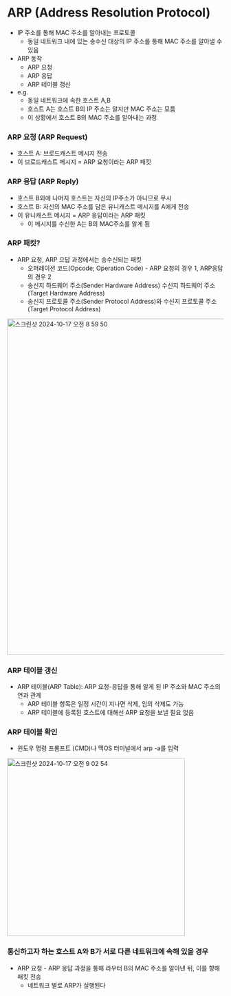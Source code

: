 # ARP (Address Resolution Protocol)

- IP 주소를 통해 MAC 주소를 알아내는 프로토콜
    - 동일 네트워크 내에 있는 송수신 대상의 IP 주소를 통해 MAC 주소를 알아낼 수 있음
- ARP 동작
    - ARP 요청
    - ARP 응답
    - ARP 테이블 갱신
- e.g.
    - 동일 네트워크에 속한 호스트 A,B
    - 호스트 A는 호스트 B의 IP 주소는 알지만 MAC 주소는 모름
    - 이 상황에서 호스트 B의 MAC 주소를 알아내는 과정

### ARP 요청 (ARP Request)

- 호스트 A:  브로드캐스트 메시지 전송
- 이 브로드캐스트 메시지 = ARP 요청이라는 ARP 패킷

### ARP 응답 (ARP Reply)

- 호스트 B외에 나머지 호스트는 자신의 IP주소가 아니므로 무시
- 호스트 B: 자신의 MAC 주소를 담은 유니캐스트 메시지를 A에게 전송
- 이 유니캐스트 메시지 = ARP 응답이라는 ARP 패킷
    - 이 메시지를 수신한 A는 B의 MAC주소를 알게 됨

### ARP 패킷?

- ARP 요청, ARP 으답 과정에서는 송수신되는 패킷
    - 오퍼레이션 코드(Opcode; Operation Code) - ARP 요청의 경우 1, ARP응답의 경우 2
    - 송신지 하드웨어 주소(Sender Hardware Address) 수신지 하드웨어 주소(Target Hardware Address)
    - 송신지 프로토콜 주소(Sender Protocol Address)와 수신지 프로토콜 주소(Target Protocol Address)
<img width="781" alt="스크린샷 2024-10-17 오전 8 59 50" src="https://github.com/user-attachments/assets/65275843-6d4f-48d7-a580-45fd13f5a640">

### ARP 테이블 갱신

- ARP 테이블(ARP Table): ARP 요청-응답을 통해 알게 된 IP 주소와 MAC 주소의 연과 관계
    - ARP 테이블 항목은 일정 시간이 지나면 삭제, 임의 삭제도 가능
    - ARP 테이블에 등록된 호스트에 대해선 ARP 요청을 보낼 필요 없음

### ARP 테이블 확인

- 윈도우 명령 프롬프트 (CMD)나 맥OS 터미널에서 arp -a를 입력
<img width="413" alt="스크린샷 2024-10-17 오전 9 02 54" src="https://github.com/user-attachments/assets/c8a42ee0-a30d-40ea-a186-5bde79d092db">

### 통신하고자 하는 호스트 A와 B가 서로 다른 네트워크에 속해 있을 경우

- ARP 요청 - ARP 응답 과정을 통해 라우터 B의 MAC 주소를 알아낸 뒤, 이를 향해 패킷 전송
    - 네트워크 별로 ARP가 실행된다
